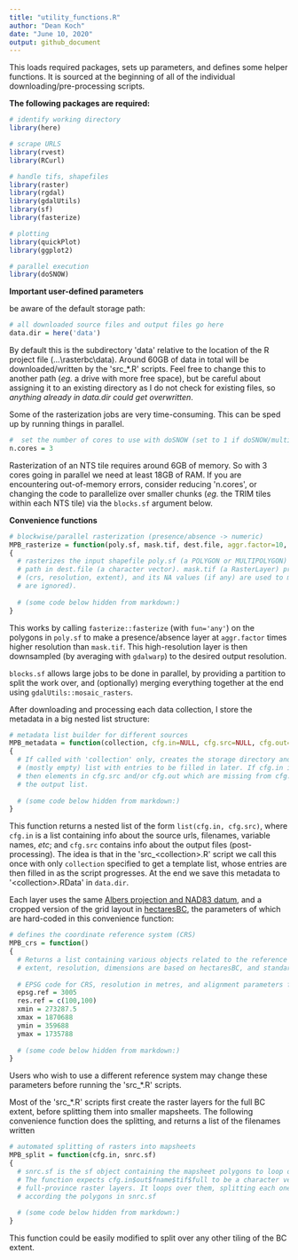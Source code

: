 ```yaml
---
title: "utility_functions.R"
author: "Dean Koch"
date: "June 10, 2020"
output: github_document
---
```



This loads required packages, sets up parameters, and defines some helper functions. It is sourced at
the beginning of all of the individual downloading/pre-processing scripts.

**The following packages are required:**



```r
# identify working directory
library(here)

# scrape URLS
library(rvest)
library(RCurl)

# handle tifs, shapefiles
library(raster)
library(rgdal)
library(gdalUtils)
library(sf)
library(fasterize)

# plotting 
library(quickPlot)
library(ggplot2)

# parallel execution
library(doSNOW)
```

**Important user-defined parameters**

be aware of the default storage path:


```r
# all downloaded source files and output files go here
data.dir = here('data')
```

By default this is the subdirectory 'data' relative to the location of the R project file (...\\rasterbc\\data). 
Around 60GB of data in total will be downloaded/written by the 'src_\*.R' scripts. Feel free to change this to another 
path (*eg.* a drive with more free space), but be careful about assigning it to an existing directory 
as I do not check for existing files, so *anything already in data.dir could get overwritten*.

Some of the rasterization jobs are very time-consuming. This can be sped up by running things in parallel. 


```r
#  set the number of cores to use with doSNOW (set to 1 if doSNOW/multicore not available)
n.cores = 3
```

Rasterization of an NTS tile requires around 6GB of memory. So with 3 cores going in parallel we need at least 18GB of RAM. 
If you are encountering out-of-memory errors, consider reducing 'n.cores', or changing the code to parallelize over 
smaller chunks (*eg.* the TRIM tiles within each NTS tile) via the `blocks.sf` argument below.

**Convenience functions**


```r
# blockwise/parallel rasterization (presence/absence -> numeric) 
MPB_rasterize = function(poly.sf, mask.tif, dest.file, aggr.factor=10, blocks.sf=NULL, n.cores=1) 
{
  # rasterizes the input shapefile poly.sf (a POLYGON or MULTIPOLYGON) as GeoTiff written to 
  # path in dest.file (a character vector). mask.tif (a RasterLayer) provides the ouput geometry  
  # (crs, resolution, extent), and its NA values (if any) are used to mask the output (non-NA
  # are ignored).
  
  # (some code below hidden from markdown:)
}
```

This works by calling `fasterize::fasterize` (with `fun='any'`) on the polygons in `poly.sf` to make a presence/absence 
layer at `aggr.factor` times higher resolution than `mask.tif`. This high-resolution layer is then downsampled (by averaging 
with `gdalwarp`) to the desired output resolution. 

`blocks.sf` allows large jobs to be done in parallel, by providing 
a partition to split the work over, and (optionally) merging everything together at the end using `gdalUtils::mosaic_rasters`. 

After downloading and processing each data collection, I store the metadata in a big nested list structure:


```r
# metadata list builder for different sources
MPB_metadata = function(collection, cfg.in=NULL, cfg.src=NULL, cfg.out=NULL)
{
  # If called with 'collection' only, creates the storage directory and returns a 
  # (mostly empty) list with entries to be filled in later. If cfg.in is specified, 
  # then elements in cfg.src and/or cfg.out which are missing from cfg.in are added to 
  # the output list. 
  
  # (some code below hidden from markdown:)
}
```

This function returns a nested list of the form `list(cfg.in, cfg.src)`, where `cfg.in` is a list containing info about the source
urls, filenames, variable names, *etc*; and `cfg.src` contains info about the output files (post-processing). The idea is that
in the 'src_\<collection\>.R' script we call this once with only `collection` specified to get a template list, whose entries are then 
filled in as the script progresses. At the end we save this metadata to '\<collection\>.RData' in `data.dir`.

Each layer uses the same 
<a href="https://spatialreference.org/ref/epsg/nad83-bc-albers/" target="_blank">Albers projection and NAD83 datum</a>, 
and a cropped version of the grid layout in
<a href="http://hectaresBC.org" target="_blank">hectaresBC</a>,
the parameters of which are hard-coded in this convenience function:


```r
# defines the coordinate reference system (CRS)
MPB_crs = function()
{
  # Returns a list containing various objects related to the reference system.
  # extent, resolution, dimensions are based on hectaresBC, and standard projection/datum for BC
  
  # EPSG code for CRS, resolution in metres, and alignment parameters for grid
  epsg.ref = 3005
  res.ref = c(100,100)
  xmin = 273287.5
  xmax = 1870688
  ymin = 359688
  ymax = 1735788
  
  # (some code below hidden from markdown:)
}
```

Users who wish to use a different reference system may change these parameters before running the 'src_\*.R' scripts.

Most of the 'src_\*.R' scripts first create the raster layers for the full BC extent, before splitting them into smaller mapsheets.
The following convenience function does the splitting, and returns a list of the filenames written


```r
# automated splitting of rasters into mapsheets
MPB_split = function(cfg.in, snrc.sf) 
{
  # snrc.sf is the sf object containing the mapsheet polygons to loop over
  # The function expects cfg.in$out$fname$tif$full to be a character vector of paths to 
  # full-province raster layers. It loops over them, splitting each one (ie crop -> mask) 
  # according the polygons in snrc.sf
  
  # (some code below hidden from markdown:)
}
```

This function could be easily modified to split over any other tiling of the BC extent.



